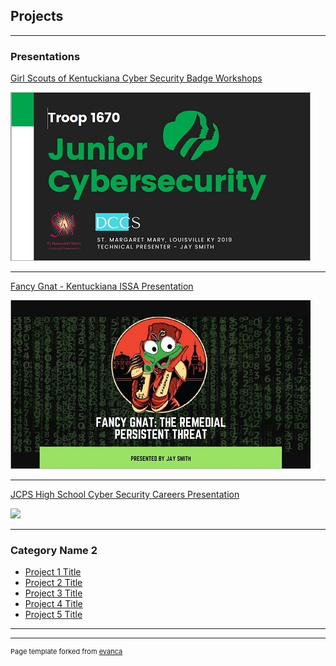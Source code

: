 ## Projects

---

### Presentations

[Girl Scouts of Kentuckiana Cyber Security Badge Workshops](/pdf/Junior%20Cybersecurity%20Troop%201670%20Complete.pdf)

<img src="images/gsathumbnail.JPG?raw=true"/>

---
[Fancy Gnat - Kentuckiana ISSA Presentation](/pdf/Fancy%20Gnat%20presentation.pdf)

<img src="images/fancygnatthumb.JPG?raw=true"/>

---

[JCPS High School Cyber Security Careers Presentation](/sample_page)

<img src="images/dummy_thumbnail.jpg?raw=true"/>

---

### Category Name 2

- [Project 1 Title](http://example.com/)
- [Project 2 Title](http://example.com/)
- [Project 3 Title](http://example.com/)
- [Project 4 Title](http://example.com/)
- [Project 5 Title](http://example.com/)

---




---
<p style="font-size:11px">Page template forked from <a href="https://github.com/evanca/quick-portfolio">evanca</a></p>
<!-- Remove above link if you don't want to attibute -->
